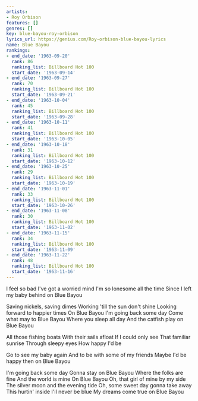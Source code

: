 ```yaml
---
artists:
- Roy Orbison
features: []
genres: []
key: blue-bayou-roy-orbison
lyrics_url: https://genius.com/Roy-orbison-blue-bayou-lyrics
name: Blue Bayou
rankings:
- end_date: '1963-09-20'
  rank: 86
  ranking_list: Billboard Hot 100
  start_date: '1963-09-14'
- end_date: '1963-09-27'
  rank: 70
  ranking_list: Billboard Hot 100
  start_date: '1963-09-21'
- end_date: '1963-10-04'
  rank: 45
  ranking_list: Billboard Hot 100
  start_date: '1963-09-28'
- end_date: '1963-10-11'
  rank: 41
  ranking_list: Billboard Hot 100
  start_date: '1963-10-05'
- end_date: '1963-10-18'
  rank: 31
  ranking_list: Billboard Hot 100
  start_date: '1963-10-12'
- end_date: '1963-10-25'
  rank: 29
  ranking_list: Billboard Hot 100
  start_date: '1963-10-19'
- end_date: '1963-11-01'
  rank: 33
  ranking_list: Billboard Hot 100
  start_date: '1963-10-26'
- end_date: '1963-11-08'
  rank: 30
  ranking_list: Billboard Hot 100
  start_date: '1963-11-02'
- end_date: '1963-11-15'
  rank: 34
  ranking_list: Billboard Hot 100
  start_date: '1963-11-09'
- end_date: '1963-11-22'
  rank: 48
  ranking_list: Billboard Hot 100
  start_date: '1963-11-16'
---
```

I feel so bad I've got a worried mind
I'm so lonesome all the time
Since I left my baby behind on Blue Bayou

Saving nickels, saving dimes
Working 'till the sun don't shine
Looking forward to happier times
On Blue Bayou
I'm going back some day
Come what may to Blue Bayou
Where you sleep all day
And the catfish play on Blue Bayou

All those fishing boats
With their sails afloat
If I could only see
That familiar sunrise
Through sleepy eyes
How happy I'd be

Go to see my baby again
And to be with some of my friends
Maybe I'd be happy then on Blue Bayou

I'm going back some day
Gonna stay on Blue Bayou
Where the folks are fine
And the world is mine
On Blue Bayou
Oh, that girl of mine by my side
The silver moon and the evening tide
Oh, some sweet day gonna take away
This hurtin' inside
I'll never be blue
My dreams come true on Blue Bayou
